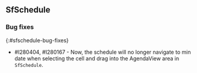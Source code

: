 ## SfSchedule

### Bug fixes
{:#sfschedule-bug-fixes}

* \#I280404, \#I280167 - Now, the schedule will no longer navigate to min date when selecting the cell and drag into the AgendaView area in `SfSchedule`.
